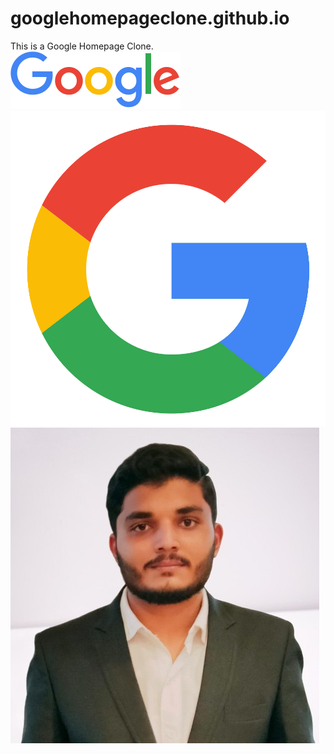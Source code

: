 # googlehomepageclone.github.io
This is a Google Homepage Clone. 
<img src="googlelogo.png">
<img src="googlehimg.png">
<img src="img.png">
